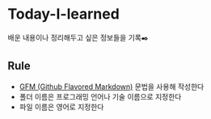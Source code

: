 # Today-I-learned

배운 내용이나 정리해두고 싶은 정보들을 기록✒️



## Rule

- [GFM (Github Flavored Markdown)](https://help.github.com/articles/github-flavored-markdown/) 문법을 사용해 작성한다
- 폴더 이름은 프로그래밍 언어나 기술 이름으로 지정한다
- 파일 이름은 영어로 지정한다

